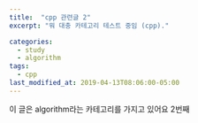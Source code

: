```yaml
---
title:  "cpp 관련글 2"
excerpt: "뭐 대충 카테고리 테스트 중임 (cpp)."

categories:
  - study
  - algorithm
tags:
  - cpp
last_modified_at: 2019-04-13T08:06:00-05:00
---
```


이 글은 algorithm라는 카테고리를 가지고 있어요 2번째